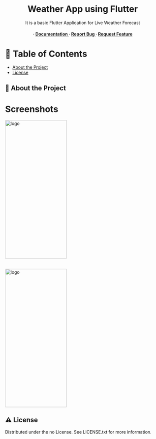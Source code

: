 <div align='center'>



<h1>Weather App using Flutter </h1>
<p>It is a basic Flutter Application for Live Weather Forecast </p>

<h4> <span> · </span> <a href="https://github.com/DeepuzDeepu/Weather-App/blob/master/README.md"> Documentation </a> <span> · </span> <a href="https://github.com/DeepuzDeepu/Weather-App/issues"> Report Bug </a> <span> · </span> <a href="https://github.com/DeepuzDeepu/Weather-App/issues"> Request Feature </a> </h4>


</div>

# :notebook_with_decorative_cover: Table of Contents

- [About the Project](#star2-about-the-project)
- [License](#warning-license)


## :star2: About the Project

# Screenshots

<img src=https://github.com/user-attachments/assets/4bd5f0d5-ef64-42e2-9209-4f13844e377b alt="logo" width=200 height=450 />  <br><br><br>
<img src=https://github.com/user-attachments/assets/6e1b7f19-b72c-4252-9098-212ba2bdc45a alt="logo" width=200 height=450 />
  


## :warning: License

Distributed under the no License. See LICENSE.txt for more information.
